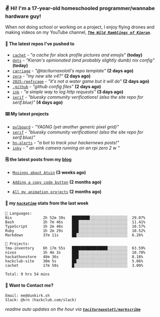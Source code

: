 ### ✌️ Hi! I'm a 17-year-old homeschooled programmer/wannabe hardware guy!

When not doing school or working on a project, I enjoy flying drones and making videos on my YouTube channel, [**_`The Wild Ramblings of Kieran`_**](https://youtube.com/@kieran.rambles).

#### 👷 The latest repos I've pushed to

- [`cachet`](https://github.com/taciturnaxolotl/cachet) - _"a cache for slack profile pictures and emojis"_ **(today)**
- [`dots`](https://github.com/taciturnaxolotl/dots) - _"Kieran's opinionated (and probably slightly dumb) nix config"_ **(today)**
- [`carriage`](https://github.com/taciturnaxolotl/carriage) - _"@taciturnaxolotl's repo template"_ **(2 days ago)**
- [`zera`](https://github.com/taciturnaxolotl/zera) - _"my new site v4?"_ **(2 days ago)**
- [`2025-reefscape`](https://github.com/df1317/2025-reefscape) - _"it's not a water game but it will do"_ **(2 days ago)**
- [`.github`](https://github.com/taciturnaxolotl/.github) - _"github config files"_ **(2 days ago)**
- [`ink`](https://github.com/taciturnaxolotl/ink) - _"a simple way to log http requests"_ **(3 days ago)**
- [`serif`](https://github.com/taciturnaxolotl/serif) - _"bluesky community verifications! (also the site repo for serif.blue)"_ **(4 days ago)**

#### ⌨️ My latest projects

- [`pxlboard`](https://github.com/taciturnaxolotl/pxlboard) - _"YAGNG (yet another generic pixel grid)"_
- [`serif`](https://github.com/taciturnaxolotl/serif) - _"bluesky community verifications! (also the site repo for serif.blue)"_
- [`hn-alerts`](https://github.com/taciturnaxolotl/hn-alerts) - _"a bot to track your hackernews posts!"_
- [`inky`](https://github.com/taciturnaxolotl/inky) - _" an eink camera running on an rpi zero 2 w "_

#### 🗒️ the latest posts from my [blog](https://dunkirk.sh)

- [`Musings about Atuin`](https://dunkirk.sh/blog/atuin/) **(3 weeks ago)**

- [`Adding a copy code button`](https://dunkirk.sh/blog/adding-a-copy-button/) **(2 months ago)**

- [`All my animation projects`](https://dunkirk.sh/blog/my-animations/) **(2 months ago)**



#### 📡 my [_`hackatime`_](https://waka.hackclub.com) stats from the last week

```text
💾 Languages:
Nix              2h 52m 39s   ████████░░░░░░░░░░░░░░░░░  29.07%
Bash             1h 7m 46s    ███░░░░░░░░░░░░░░░░░░░░░░  11.41%
TypeScript       1h 2m 48s    ███░░░░░░░░░░░░░░░░░░░░░░  10.57%
Ruby             1h 2m 29s    ███░░░░░░░░░░░░░░░░░░░░░░  10.52%
Markdown         37m 11s      ██░░░░░░░░░░░░░░░░░░░░░░░  6.26%

💼 Projects:
tma-inventory    6h 17m 55s   ████████████████░░░░░░░░░  63.59%
nixos            1h 4m 3s     ███░░░░░░░░░░░░░░░░░░░░░░  10.78%
hackathonstore   48m 36s      ███░░░░░░░░░░░░░░░░░░░░░░  8.18%
hackclub-site    30m 5s       ██░░░░░░░░░░░░░░░░░░░░░░░  5.06%
cachet           17m 50s      █░░░░░░░░░░░░░░░░░░░░░░░░  3.00%

Total: 9 hrs 54 mins
```

#### 📮 Want to Contact me?

```text
Email: me@dunkirk.sh
Slack: @krn (hackclub.com/slack)
```

_readme auto updates on the hour via [**`taciturnaxolotl/markscribe`**](https://github.com/taciturnaxolotl/markscribe)_
